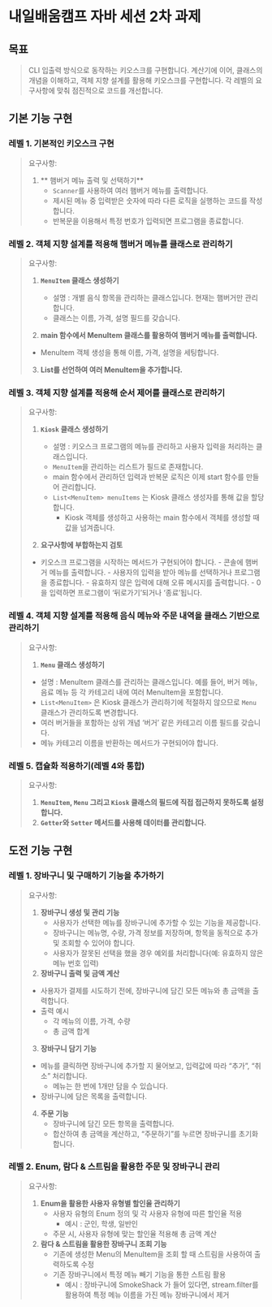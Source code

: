 # 내일배움캠프 자바 세션 2차 과제

## 목표
> CLI 입출력 방식으로 동작하는 키오스크를 구현합니다.
> 계산기에 이어, 클래스의 개념을 이해하고, 객체 지향 설계를 활용해 키오스크를 구현합니다.
> 각 레벨의 요구사항에 맞춰 점진적으로 코드를 개선합니다.

## 기본 기능 구현

### 레벨 1. 기본적인 키오스크 구현
> 요구사항:
>
> 1. ** 햄버거 메뉴 출력 및 선택하기**
>    - `Scanner`를 사용하여 여러 햄버거 메뉴를 출력합니다.
>    - 제시된 메뉴 중 입력받은 숫자에 따라 다른 로직을 실행하는 코드를 작성합니다.
>    - 반복문을 이용해서 특정 번호가 입력되면 프로그램을 종료합니다.

### 레벨 2. 객체 지향 설계를 적용해 햄버거 메뉴를 클래스로 관리하기
> 요구사항:
>
> 1. **`MenuItem` 클래스 생성하기**
>    - 설명 : 개별 음식 항목을 관리하는 클래스입니다. 현재는 햄버거만 관리합니다.
>    - 클래스는 이름, 가격, 설명 필드를 갖습니다.
>
> 2. **main 함수에서 MenuItem 클래스를 활용하여 햄버거 메뉴를 출력합니다.**
>   - MenuItem 객체 생성을 통해 이름, 가격, 설명을 세팅합니다.
> 
> 3. **List를 선언하여 여러 MenuItem을 추가합니다.**
>

### 레벨 3. 객체 지향 설계를 적용해 순서 제어를 클래스로 관리하기
> 요구사항:
>
> 1. **`Kiosk` 클래스 생성하기**
>    - 설명 : 키오스크 프로그램의 메뉴를 관리하고 사용자 입력을 처리하는 클래스입니다.
>    - `MenuItem`을 관리하는 리스트가 필드로 존재합니다.
>    - main 함수에서 관리하던 입력과 반복문 로직은 이제 start 함수를 만들어 관리합니다.
>    - `List<MenuItem> menuItems` 는 Kiosk 클래스 생성자를 통해 값을 할당합니다.
>      - Kiosk 객체를 생성하고 사용하는 main 함수에서 객체를 생성할 때 값을 넘겨줍니다.
>
> 2. **요구사항에 부합하는지 검토**
>   -  키오스크 프로그램을 시작하는 메서드가 구현되어야 합니다.
>     - 콘솔에 햄버거 메뉴를 출력합니다.
>     - 사용자의 입력을 받아 메뉴를 선택하거나 프로그램을 종료합니다.
>     - 유효하지 않은 입력에 대해 오류 메시지를 출력합니다.
>     - 0을 입력하면 프로그램이 ‘뒤로가기’되거나 ‘종료’됩니다.

### 레벨 4. 객체 지향 설계를 적용해 음식 메뉴와 주문 내역을 클래스 기반으로 관리하기
> 요구사항:
>
> 1. **`Menu` 클래스 생성하기**
> - 설명 : MenuItem 클래스를 관리하는 클래스입니다.
    예를 들어, 버거 메뉴, 음료 메뉴 등 각 카테고리 내에 여러 MenuItem을 포함합니다.
> - `List<MenuItem>` 은 Kiosk 클래스가 관리하기에 적절하지 않으므로 `Menu` 클래스가 관리하도록 변경합니다.
> - 여러 버거들을 포함하는 상위 개념 ‘버거’ 같은 카테고리 이름 필드를 갖습니다.
> - 메뉴 카테고리 이름을 반환하는 메서드가 구현되어야 합니다.

### 레벨 5. 캡슐화 적용하기(레벨 4와 통합)
> 요구사항:
>
> 1. **`MenuItem`, `Menu` 그리고 `Kiosk` 클래스의 필드에 직접 접근하지 못하도록 설정합니다.**
> 2. **`Getter`와 `Setter` 메서드를 사용해 데이터를 관리합니다.**

## 도전 기능 구현

### 레벨 1. 장바구니 및 구매하기 기능을 추가하기
> 요구사항:
>
> 1. **장바구니 생성 및 관리 기능**
>    - 사용자가 선택한 메뉴를 장바구니에 추가할 수 있는 기능을 제공합니다.
>    - 장바구니는 메뉴명, 수량, 가격 정보를 저장하며, 항목을 동적으로 추가 및 조회할 수 있어야 합니다.
>    - 사용자가 잘못된 선택을 했을 경우 예외를 처리합니다(예: 유효하지 않은 메뉴 번호 입력)
> 2. **장바구니 출력 및 금액 계산**
>   - 사용자가 결제를 시도하기 전에, 장바구니에 담긴 모든 메뉴와 총 금액을 출력합니다.
>   - 출력 예시
>     - 각 메뉴의 이름, 가격, 수량
>     - 총 금액 합계
> 3. **장바구니 담기 기능**
>   - 메뉴를 클릭하면 장바구니에 추가할 지 물어보고, 입력값에 따라 “추가”, “취소” 처리합니다.
>     - 메뉴는 한 번에 1개만 담을 수 있습니다.
>   - 장바구니에 담은 목록을 출력합니다.
> 4. **주문 기능**
>    - 장바구니에 담긴 모든 항목을 출력합니다.
>    - 합산하여 총 금액을 계산하고, “주문하기”를 누르면 장바구니를 초기화합니다.

### 레벨 2. Enum, 람다 & 스트림을 활용한 주문 및 장바구니 관리
> 요구사항:
>
> 1. **Enum을 활용한 사용자 유형별 할인율 관리하기**
>    - 사용자 유형의 Enum 정의 및 각 사용자 유형에 따른 할인율 적용
>      - 예시 : 군인, 학생, 일반인
>    - 주문 시, 사용자 유형에 맞는 할인율 적용해 총 금액 계산
> 2. **람다 & 스트림을 활용한 장바구니 조회 기능**
>    - 기존에 생성한 Menu의 MenuItem을 조회 할 때 스트림을 사용하여 출력하도록 수정
>    - 기존 장바구니에서 특정 메뉴 빼기 기능을 통한 스트림 활용
>      - 예시 : 장바구니에 SmokeShack 가 들어 있다면, stream.filter를 활용하여 특정 메뉴 이름을 가진 메뉴 장바구니에서 제거